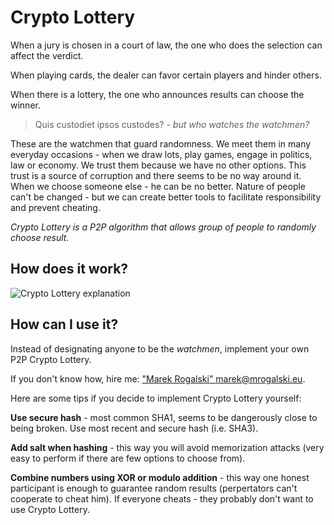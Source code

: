 Crypto Lottery
==============

When a jury is chosen in a court of law, the one who does the
selection can affect the verdict.

When playing cards, the dealer can favor certain players and hinder
others.

When there is a lottery, the one who announces results can choose the
winner.

> Quis custodiet ipsos custodes? - *but who watches the watchmen?*

These are the watchmen that guard randomness. We meet them in many
everyday occasions - when we draw lots, play games, engage in
politics, law or economy. We trust them because we have no
other options. This trust is a source of corruption and there seems to
be no way around it. When we choose someone else - he can be no better.
Nature of people can't be changed - but we can create better tools to
facilitate responsibility and prevent cheating.

*Crypto Lottery is a P2P algorithm that allows group of people to randomly choose result.*

How does it work?
---

![Crypto Lottery explanation](https://github.com/mafik/crypto-lottery/raw/master/explanation.png "Crypto Lottery explanation")

How can I use it?
---

Instead of designating anyone to be the *watchmen*, implement your own P2P Crypto Lottery.

If you don't know how, hire me: ["Marek Rogalski" marek@mrogalski.eu](mailto:marek@mrogalski.eu).

Here are some tips if you decide to implement Crypto Lottery yourself:

**Use secure hash** - most common SHA1, seems to be dangerously close to being broken. Use most recent and secure hash (i.e. SHA3).

**Add salt when hashing** - this way you will avoid memorization attacks (very easy to perform if there are few options to choose from).

**Combine numbers using XOR or modulo addition** - this way one honest participant is enough to guarantee random results (perpertators can't cooperate to cheat him). If everyone cheats - they probably don't want to use Crypto Lottery.
